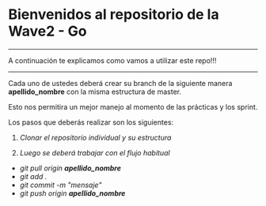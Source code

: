 # Bienvenidos al repositorio de la Wave2 - Go
---
A continuación te explicamos como vamos a utilizar este repo!!!

---

Cada uno de ustedes deberá crear su branch de la siguiente manera **apellido_nombre** con la misma estructura de master.

Esto nos permitira un mejor manejo al momento de las prácticas y los sprint.

Los pasos que deberás realizar son los siguientes:

1. _Clonar el repositorio individual y su estructura_

2. _Luego se deberá trabajar con el flujo habitual_
* _git pull origin **apellido_nombre**_
* _git add ._
* _git commit -m "mensaje"_
* _git push origin **apellido_nombre**_
